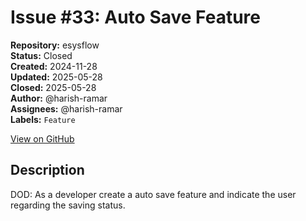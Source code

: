 # Issue #33: Auto Save Feature

**Repository:** esysflow  
**Status:** Closed  
**Created:** 2024-11-28  
**Updated:** 2025-05-28  
**Closed:** 2025-05-28  
**Author:** @harish-ramar  
**Assignees:** @harish-ramar  
**Labels:** `Feature`  

[View on GitHub](https://github.com/Simtestlab/esysflow/issues/33)

## Description

DOD: As a developer create a auto save feature and indicate the user regarding the saving status.